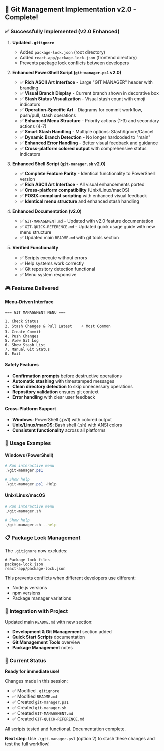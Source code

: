 ## 🎯 Git Management Implementation v2.0 - Complete!

### ✅ **Successfully Implemented (v2.0 Enhanced)**

1. **Updated `.gitignore`**
   - Added `package-lock.json` (root directory)
   - Added `react-app/package-lock.json` (frontend directory)
   - Prevents package lock conflicts between developers

2. **Enhanced PowerShell Script (`git-manager.ps1` v2.0)**
   - ✅ **Rich ASCII Art Interface** - Large "GIT MANAGER" header with branding
   - ✅ **Visual Branch Display** - Current branch shown in decorative box
   - ✅ **Stash Status Visualization** - Visual stash count with emoji indicators
   - ✅ **Operation-Specific Art** - Diagrams for commit workflow, push/pull, stash operations
   - ✅ **Enhanced Menu Structure** - Priority actions (1-3) and secondary actions (4-7)
   - ✅ **Smart Stash Handling** - Multiple options: Stash/Ignore/Cancel
   - ✅ **Dynamic Branch Detection** - No longer hardcoded to "main"
   - ✅ **Enhanced Error Handling** - Better visual feedback and guidance
   - ✅ **Cross-platform colored output** with comprehensive status indicators

3. **Enhanced Shell Script (`git-manager.sh` v2.0)**
   - ✅ **Complete Feature Parity** - Identical functionality to PowerShell version
   - ✅ **Rich ASCII Art Interface** - All visual enhancements ported
   - ✅ **Cross-platform compatibility** (Unix/Linux/macOS)
   - ✅ **POSIX-compliant scripting** with enhanced visual feedback
   - ✅ **Identical menu structure** and enhanced stash handling

4. **Enhanced Documentation (v2.0)**
   - ✅ `GIT-MANAGEMENT.md` - Updated with v2.0 feature documentation
   - ✅ `GIT-QUICK-REFERENCE.md` - Updated quick usage guide with new menu structure
   - ✅ Updated main `README.md` with git tools section

5. **Verified Functionality**
   - ✅ Scripts execute without errors
   - ✅ Help systems work correctly
   - ✅ Git repository detection functional
   - ✅ Menu system responsive

### 🎮 **Features Delivered**

#### Menu-Driven Interface
```
=== GIT MANAGEMENT MENU ===

1. Check Status
2. Stash Changes & Pull Latest    ⭐ Most Common
3. Create Commit
4. Push Changes
5. View Git Log
6. Show Stash List
7. Manual Git Status
0. Exit
```

#### Safety Features
- **Confirmation prompts** before destructive operations
- **Automatic stashing** with timestamped messages
- **Clean directory detection** to skip unnecessary operations
- **Repository validation** ensures git context
- **Error handling** with clear user feedback

#### Cross-Platform Support
- **Windows**: PowerShell (.ps1) with colored output
- **Unix/Linux/macOS**: Bash shell (.sh) with ANSI colors
- **Consistent functionality** across all platforms

### 🚀 **Usage Examples**

#### Windows (PowerShell)
```powershell
# Run interactive menu
.\git-manager.ps1

# Show help
.\git-manager.ps1 -Help
```

#### Unix/Linux/macOS
```bash
# Run interactive menu
./git-manager.sh

# Show help
./git-manager.sh --help
```

### 📋 **Package Lock Management**

The `.gitignore` now excludes:
```gitignore
# Package lock files
package-lock.json
react-app/package-lock.json
```

This prevents conflicts when different developers use different:
- Node.js versions
- npm versions
- Package manager variations

### 🔧 **Integration with Project**

Updated main `README.md` with new section:
- **Development & Git Management** section added
- **Quick Start Scripts** documentation
- **Git Management Tools** overview
- **Package Management** notes

### 🎯 **Current Status**

**Ready for immediate use!**

Changes made in this session:
- ✅ Modified `.gitignore`
- ✅ Modified `README.md` 
- ✅ Created `git-manager.ps1`
- ✅ Created `git-manager.sh`
- ✅ Created `GIT-MANAGEMENT.md`
- ✅ Created `GIT-QUICK-REFERENCE.md`

All scripts tested and functional. Documentation complete.

**Next step**: Use `.\git-manager.ps1` (option 2) to stash these changes and test the full workflow!
